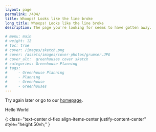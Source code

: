 ```yaml
---
layout: page
permalink: /404/
title: Whoops! Looks like the line broke
long_title: Whoops! Looks like the line broke
description: The page you're looking for seems to have gotten away.

# menu: main
# weight: 12
# toc: true
# cover: /images/sketch.png
# cover: /assets/images/cover-photos/grumser.JPG
# cover_alt:  greenhouses cover sketch
# categories: Greenhouse Planning
# tags: 
#     - Greenhouse Planning
#     - Planning
#     - Greenhouse
#     - Greenhouses
---
```


Try again later or go to our [homepage](/).

Hello World 

<i class="fas fa-exclamation-triangle fa-10x text-four" style="font-size:20em"></i>
<!-- ![Shark Tooth Esquire IV](/assets/images/mascot.png) -->
{: class="text-center d-flex align-items-center justify-content-center" style="height:50vh;" }
